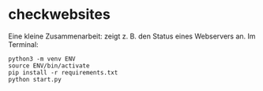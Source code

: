 # checkwebsites

Eine kleine Zusammenarbeit: zeigt z. B. den Status eines Webservers an.
Im Terminal:
```shell
python3 -m venv ENV
source ENV/bin/activate
pip install -r requirements.txt
python start.py
```
